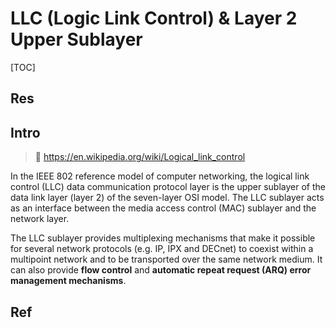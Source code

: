 # LLC (Logic Link Control) & Layer 2 Upper Sublayer

[TOC]



## Res


## Intro
> 🔗 https://en.wikipedia.org/wiki/Logical_link_control

In the IEEE 802 reference model of computer networking, the logical link control (LLC) data communication protocol layer is the upper sublayer of the data link layer (layer 2) of the seven-layer OSI model. The LLC sublayer acts as an interface between the media access control (MAC) sublayer and the network layer.

The LLC sublayer provides multiplexing mechanisms that make it possible for several network protocols (e.g. IP, IPX and DECnet) to coexist within a multipoint network and to be transported over the same network medium. It can also provide **flow control** and **automatic repeat request (ARQ) error management mechanisms**.



## Ref
[Logical Link Control (LLC) Protocol Data Unit | GeeksforGeeks]: https://www.geeksforgeeks.org/logical-link-control-llc-protocol-data-unit/

[Logical Link Control | Wikipedia]: https://en.wikipedia.org/wiki/Logical_link_control
